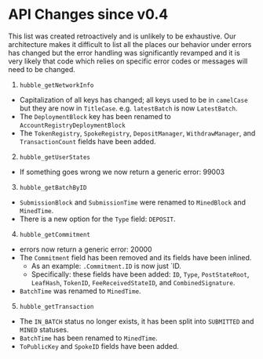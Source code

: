 API Changes since v0.4
==================

This list was created retroactively and is unlikely to be exhaustive. Our architecture
makes it difficult to list all the places our behavior under errors has changed but the
error handling was significantly revamped and it is very likely that code which relies on
specific error codes or messages will need to be changed.

1. `hubble_getNetworkInfo`
  - Capitalization of all keys has changed; all keys used to be in `camelCase` but
    they are now in `TitleCase`. e.g. `latestBatch` is now `LatestBatch`.
  - The `DeploymentBlock` key has been renamed to `AccountRegistryDeploymentBlock`
  - The `TokenRegistry`, `SpokeRegistry`, `DepositManager`, `WithdrawManager`, and
    `TransactionCount` fields have been added.

2. `hubble_getUserStates`
  - If something goes wrong we now return a generic error: 99003

3. `hubble_getBatchByID`
  - `SubmissionBlock` and `SubmissionTime` were renamed to `MinedBlock` and `MinedTime`.
  - There is a new option for the `Type` field: `DEPOSIT`.

4. `hubble_getCommitment`
  - errors now return a generic error: 20000
  - The `Commitment` field has been removed and its fields have been inlined.
    - As an example: `.Commitment.ID` is now just `ID.
    - Specifically: these fields have been added: `ID`, `Type`, `PostStateRoot`, `LeafHash`, `TokenID`, `FeeReceivedStateID`, and `CombinedSignature`.
  - `BatchTime` was renamed to `MinedTime`.

5. `hubble_getTransaction`
  - The `IN_BATCH` status no longer exists, it has been split into `SUBMITTED` and `MINED` statuses.
  - `BatchTime` has been renamed to `MinedTime`.
  - `ToPublicKey` and `SpokeID` fields have been added.

